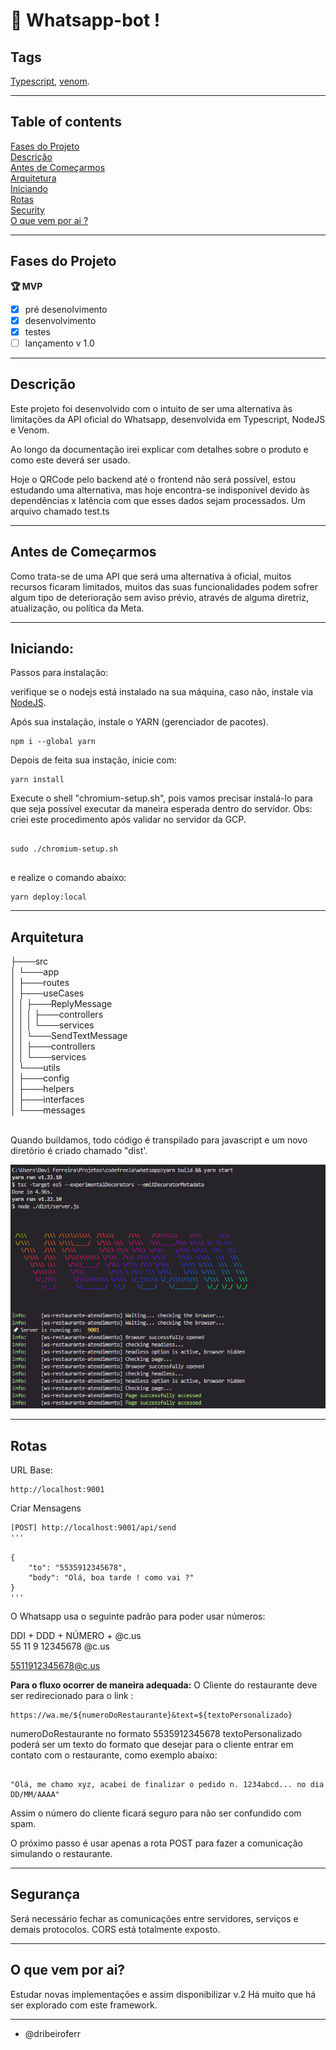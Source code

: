 # 🤖 Whatsapp-bot !



## Tags

[Typescript](https://www.typescriptlang.org/), [venom](https://github.com/orkestral/venom). 

---

## Table of contents 

[Fases do Projeto](#fases-do-projeto) <br>
[Descrição](#descrição) <br>
[Antes de Começarmos](#antes-de-começarmos) <br>
[Arquitetura](#arquitetura) <br>
[Iniciando](#iniciando) <br>
[Rotas](#routes) <br>
[Security](#security) <br>
[O que vem por ai ?](#O-que-vem-por-ai?) <br>

---

## Fases do Projeto

**🏆 MVP**

- [x] pré desenolvimento
- [x] desenvolvimento
- [x] testes
- [ ] lançamento v 1.0

---

## Descrição

Este projeto foi desenvolvido com o intuito de ser uma alternativa às limitações da API oficial do Whatsapp, desenvolvida em Typescript, NodeJS e Venom.

Ao longo da documentação irei explicar com detalhes sobre o produto e como este deverá ser usado.

Hoje o QRCode pelo backend até o frontend não será possível, estou estudando uma alternativa, mas hoje encontra-se indisponível devido às dependências x latência com que esses dados sejam processados. Um arquivo chamado test.ts 


---

## Antes de Começarmos

Como trata-se de uma API que será uma alternativa à oficial, muitos recursos ficaram limitados, muitos das suas funcionalidades podem sofrer algum tipo de deterioração sem aviso prévio, através de alguma diretriz, atualização, ou política da Meta.

---

## Iniciando:

Passos para instalação: 

verifique se o nodejs está instalado na sua máquina, caso não, instale via [NodeJS](https://nodejs.org/en/).

Após sua instalação, instale o YARN (gerenciador de pacotes). 
```
npm i --global yarn

```

Depois de feita sua instação, inicie com:

```
yarn install

```

Execute o shell "chromium-setup.sh", pois vamos precisar instalá-lo para que seja possível executar da maneira esperada dentro do servidor. Obs: criei este procedimento após validar no servidor da GCP.

```

sudo ./chromium-setup.sh


```


e realize o comando abaixo: 

```
yarn deploy:local

```

---

## Arquitetura


├───src<br>
│   └───app<br>
│       ├───routes<br>
│       ├───useCases<br>
│       │   ├───ReplyMessage<br>
│       │   │   ├───controllers<br>
│       │   │   └───services<br>
│       │   └───SendTextMessage<br>
│       │       ├───controllers<br>
│       │       └───services<br>
│       └───utils<br>
│           ├───config<br>
│           ├───helpers<br>
│           ├───interfaces<br>
│           └───messages<br>
<br>

Quando buildamos, todo código é transpilado para javascript e um novo diretório é criado chamado "dist'.

![img-depois-de-buildar](./assets/after-build.png)



---


## Rotas

URL Base: <br>
```
http://localhost:9001
``` 
Criar Mensagens

```
[POST] http://localhost:9001/api/send
''' 
 
{
	"to": "5535912345678",
	"body": "Olá, boa tarde ! como vai ?"
}
'''
```

O Whatsapp usa o seguinte padrão para poder usar números: 

DDI + DDD + NÚMERO + @c.us <br>
55     11   9 12345678 @c.us

5511912345678@c.us

**Para o fluxo ocorrer de maneira adequada:**
O Cliente do restaurante deve ser redirecionado para o link :


````
https://wa.me/${numeroDoRestaurante}&text=${textoPersonalizado}

````

numeroDoRestaurante no formato 5535912345678
textoPersonalizado poderá ser um texto do formato que desejar para o cliente entrar em contato com o restaurante, como exemplo abaixo:

```

"Olá, me chamo xyz, acabei de finalizar o pedido n. 1234abcd... no dia DD/MM/AAAA"

```

Assim o número do cliente ficará seguro para não ser confundido com spam. 

O próximo passo é usar apenas a rota POST para fazer a comunicação simulando o restaurante.


---


## Segurança

 Será necessário fechar as comunicações entre servidores, serviços e demais protocolos. CORS está totalmente exposto.

---

## O que vem por ai?

Estudar novas implementações e assim disponibilizar v.2
Há muito que há ser explorado com este framework.

---

- @dribeiroferr